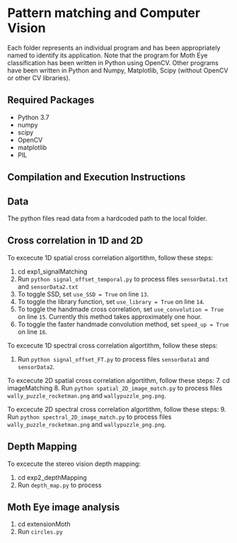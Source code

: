 # Pattern matching and Computer Vision

Each folder represents an individual program and has been appropriately named to identify its application.
Note that the program for Moth Eye classification has been written in Python using OpenCV. 
Other programs have been written in Python and Numpy, Matplotlib, Scipy (without OpenCV or other CV libraries).

## Required Packages
- Python 3.7
- numpy
- scipy
- OpenCV
- matplotlib
- PIL

## Compilation and Execution Instructions

## Data
The python files read data from a hardcoded path to the local folder. 

## Cross correlation in 1D and 2D

To excecute 1D spatial cross correlation algortithm, follow these steps:
1. cd exp1_signalMatching
2. Run `python signal_offset_temporal.py` to process files `sensorData1.txt` and `sensorData2.txt` 
3. To toggle SSD, set `use_SSD = True` on line `13`.
4. To toggle the library function, set `use_library = True` on line `14`. 
5. To toggle the handmade cross correlation, set `use_convolution = True` on line `15`. Currently this method takes approximately one hour. 
6. To toggle the faster handmade convolution method, set `speed_up = True` on line `16`. 

To excecute 1D spectral cross correlation algortithm, follow these steps:
1. Run `python signal_offset_FT.py` to process files `sensorData1` and `sensorData2`. 

To excecute 2D spatial cross correlation algortithm, follow these steps:
7. cd imageMatching
8. Run `python spatial_2D_image_match.py` to process files `wally_puzzle_rocketman.png` and `wallypuzzle_png.png`. 

To excecute 2D spectral cross correlation algortithm, follow these steps:
9. Run `python spectral_2D_image_match.py` to process files `wally_puzzle_rocketman.png` and `wallypuzzle_png.png`. 

## Depth Mapping
To excecute the stereo vision depth mapping:
1. cd exp2_depthMapping
2. Run `depth_map.py` to process  

## Moth Eye image analysis
1. cd extensionMoth
2. Run `circles.py`